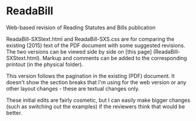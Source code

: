 # ReadaBill
Web-based revision of Reading Statutes and Bills publication

ReadaBill-SXStext.html and ReadaBill-SXS.css are for comparing the existing (2015) text of the PDF document with some suggested revisions.
The two versions can be viewed side by side on [this page] (ReadaBill-SXStext.html). Markup and comments can be added to the corresponding printout (in the physical folder).

This version follows the pagination in the existing (PDF) document. It doesn't show the section breaks that I'm using for the web version or any other layout changes - these are textual changes only. 

These initial edits are fairly cosmetic, but I can easily make bigger changes (such as switching out the examples) if the reviewers think that would be better.
